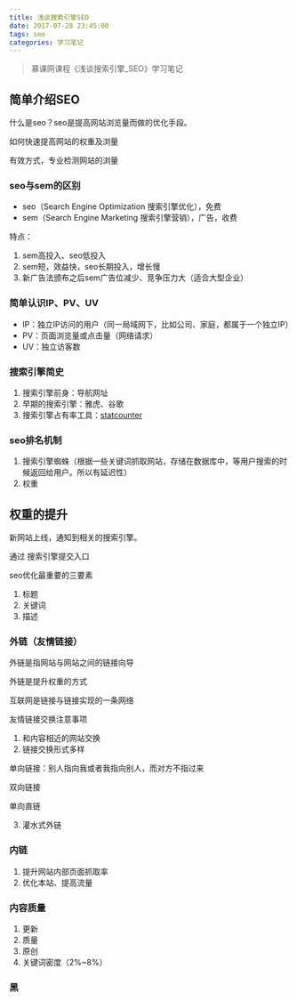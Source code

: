 ```yaml
---
title: 浅谈搜索引擎SEO
date: 2017-07-28 23:45:00
tags: seo
categories: 学习笔记
---
```


> 慕课网课程《浅谈搜索引擎_SEO》学习笔记

## 简单介绍SEO

什么是seo？seo是提高网站浏览量而做的优化手段。

如何快速提高网站的权重及浏量

有效方式，专业检测网站的浏量

### seo与sem的区别

- seo（Search Engine Optimization 搜索引擎优化），免费
- sem（Search Engine Marketing 搜索引擎营销），广告，收费

特点：
1. sem高投入、seo低投入
2. sem短，效益快，seo长期投入，增长慢
3. 新广告法颁布之后sem广告位减少、竞争压力大（适合大型企业）

### 简单认识IP、PV、UV

- IP：独立IP访问的用户（同一局域网下，比如公司、家庭，都属于一个独立IP）
- PV：页面浏览量或点击量（网络请求）
- UV：独立访客数

### 搜索引擎简史

1. 搜索引擎前身：导航网址
2. 早期的搜索引擎：雅虎、谷歌
3. 搜索引擎占有率工具：[statcounter](http://gs.statcounter.com/)

### seo排名机制

1. 搜索引擎蜘蛛（根据一些关键词抓取网站，存储在数据库中，等用户搜索的时候返回给用户。所以有延迟性）
2. 权重

## 权重的提升

新网站上线，通知到相关的搜索引擎。

通过 搜索引擎提交入口

seo优化最重要的三要素
1. 标题
2. 关键词
3. 描述

### 外链（友情链接）

外链是指网站与网站之间的链接向导

外链是提升权重的方式

互联网是链接与链接实现的一条网络

友情链接交换注意事项
1. 和内容相近的网站交换
2. 链接交换形式多样

单向链接：别人指向我或者我指向别人，而对方不指过来

双向链接

单向直链

3. 灌水式外链

### 内链

1. 提升网站内部页面抓取率
2. 优化本站、提高流量

### 内容质量

1. 更新
2. 质量
3. 原创
4. 关键词密度（2%~8%）

### 黑
